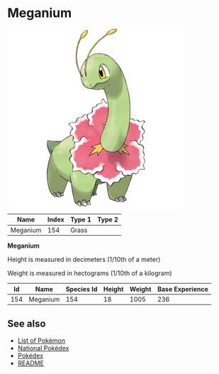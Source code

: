 # Meganium


![Meganium](images/154.png)

| **Name** | **Index** | **Type 1** | **Type 2** |
|----|----|----|----|
| Meganium | 154 | Grass  |  |

**Meganium** 


Height is measured in decimeters (1/10th of a meter)

Weight is measured in hectograms (1/10th of a kilogram)

| **Id** | **Name** | **Species Id** | **Height** | **Weight** | **Base Experience** |
|--------|----------|----------------|------------|------------|---------------------|
| 154 | Meganium | 154 | 18 | 1005 | 236 |


## See also

- [List of Pokémon](../pokemon.md)
- [National Pokédex](../national_pokedex.md)
- [Pokédex](../pokedex.md)
- [README](../README.md)
